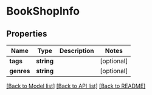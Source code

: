 # BookShopInfo

## Properties
Name | Type | Description | Notes
------------ | ------------- | ------------- | -------------
**tags** | **string** |  | [optional] 
**genres** | **string** |  | [optional] 

[[Back to Model list]](../README.md#documentation-for-models) [[Back to API list]](../README.md#documentation-for-api-endpoints) [[Back to README]](../README.md)


